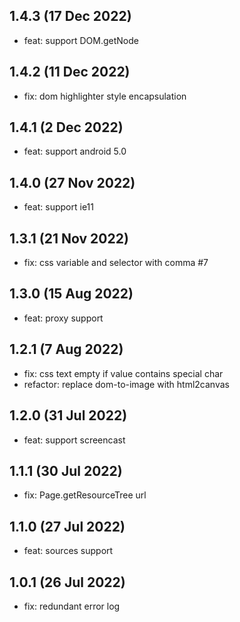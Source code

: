 ## 1.4.3 (17 Dec 2022)

* feat: support DOM.getNode

## 1.4.2 (11 Dec 2022)

* fix: dom highlighter style encapsulation

## 1.4.1 (2 Dec 2022)

* feat: support android 5.0

## 1.4.0 (27 Nov 2022)

* feat: support ie11

## 1.3.1 (21 Nov 2022)

* fix: css variable and selector with comma #7

## 1.3.0 (15 Aug 2022)

* feat: proxy support

## 1.2.1 (7 Aug 2022)

* fix: css text empty if value contains special char
* refactor: replace dom-to-image with html2canvas

## 1.2.0 (31 Jul 2022)

* feat: support screencast

## 1.1.1 (30 Jul 2022)

* fix: Page.getResourceTree url

## 1.1.0 (27 Jul 2022)

* feat: sources support

## 1.0.1 (26 Jul 2022)

* fix: redundant error log